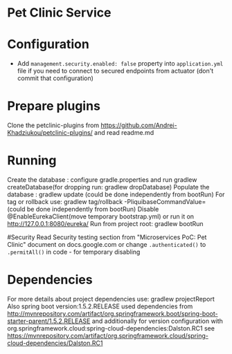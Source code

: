 # Pet Clinic Service

# Configuration
* Add `management.security.enabled: false` property into `application.yml` file if you need to connect to secured endpoints from actuator (don't commit that configuration) 

# Prepare plugins
Clone the petclinic-plugins from https://github.com/Andrei-Khadziukou/petclinic-plugins/ and read readme.md

# Running
Create the database : configure gradle.properties and run gradlew createDatabase(for dropping run: gradlew dropDatabase)
Populate the database : gradlew update (could be done independently from bootRun)
For tag or rollback use: gradlew tag/rollback -PliquibaseCommandValue=<version> (could be done independently from bootRun)
Disable @EnableEurekaClient(move temporary bootstrap.yml) or run it on http://127.0.0.1:8080/eureka/
Run from project root: gradlew bootRun

#Security
Read Security testing section from "Microservices PoC: Pet Clinic" document on docs.google.com or
change `.authenticated()` to `.permitAll()` in code - for temporary disabling

# Dependencies
For more details about project dependencies use:  gradlew projectReport
Also spring boot version:1.5.2.RELEASE used dependencies from
http://mvnrepository.com/artifact/org.springframework.boot/spring-boot-starter-parent/1.5.2.RELEASE
and additionally for version configuration with org.springframework.cloud:spring-cloud-dependencies:Dalston.RC1 see
https://mvnrepository.com/artifact/org.springframework.cloud/spring-cloud-dependencies/Dalston.RC1
